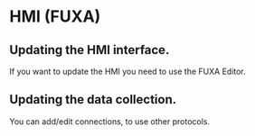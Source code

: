 # HMI (FUXA)

## Updating the HMI interface.

If you want to update the HMI you need to use the FUXA Editor.

## Updating the data collection.

You can add/edit connections, to use other protocols.